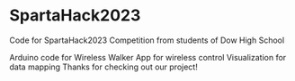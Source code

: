 # SpartaHack2023
Code for SpartaHack2023 Competition from students of Dow High School

Arduino code for Wireless Walker
App for wireless control
Visualization for data mapping
Thanks for checking out our project!
